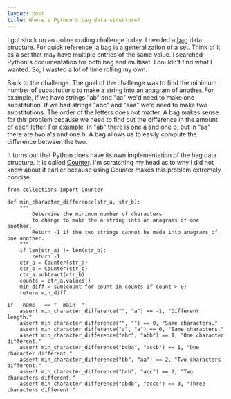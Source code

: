 ```yaml
---
layout: post
title: Where's Python's bag data structure?
---
```


I got stuck on an online coding challenge today. I needed a [bag](https://en.wikipedia.org/wiki/Set_(abstract_data_type)#Multiset) data structure. For quick reference, a bag is a generalization of a set. Think of it as a set that may have multiple entries of the same value. I searched Python's documentation for both bag and multiset. I couldn't find what I wanted. So, I wasted a lot of time rolling my own.

Back to the challenge. The goal of the challenge was to find the minimum number of substitutions to make a string into an anagram of another. For example, if we have strings "ab" and "aa" we'd need to make one substitution. If we had strings "abc" and "aaa" we'd need to make two substitutions. The order of the letters does not matter. A bag makes sense for this problem because we need to find out the difference in the amount of each letter. For example, in "ab" there is one a and one b, but in "aa" there are two a's and one b. A bag allows us to easily compute the difference between the two. 

It turns out that Python does have its own implementation of the bag data structure. It is called [Counter](https://docs.python.org/3.7/library/collections.html#collections.Counter). I'm scratching my head as to why I did not know about it earlier because using Counter makes this problem extremely concise.

    from collections import Counter

    def min_character_difference(str_a, str_b):
        """ 
            Determine the minimum number of characters 
            to change to make the a string into an anagrams of one another.
            Return -1 if the two strings cannot be made into anagrams of one another.
        """
        if len(str_a) != len(str_b):
            return -1
        ctr_a = Counter(str_a)
        ctr_b = Counter(str_b)
        ctr_a.subtract(ctr_b)
        counts = ctr_a.values()
        min_diff = sum(count for count in counts if count > 0)
        return min_diff

    if __name__ == "__main__":
        assert min_character_difference("", "a") == -1, "Different length."
        assert min_character_difference("", "") == 0, "Same characters."
        assert min_character_difference("a", "a") == 0, "Same characters."
        assert min_character_difference("abc", "abb") == 1, "One character different."
        assert min_character_difference("bcba", "accb") == 1, "One character different."
        assert min_character_difference("bb", "aa") == 2, "Two characters different."
        assert min_character_difference("bcb", "acc") == 2, "Two characters different."
        assert min_character_difference("abdb", "accc") == 3, "Three characters different."
